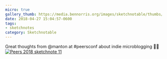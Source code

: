 ```yaml
---
micro: true
gallery_thumb: https://media.bennorris.org/images/sketchnotable/thumbs/peers-2018-sketchnote-11.jpg
date: 2018-04-27 15:04:57-0600
tags:
- sketchnotes
category: Sketchnotable
---
```


Great thoughts from @manton at #peersconf about indie microblogging ✍🏼 [![Peers 2018 sketchnote 11](https://media.bennorris.org/images/sketchnotable/peers-2018/peers-2018-sketchnote-11.jpg)](https://media.bennorris.org/images/sketchnotable/peers-2018/peers-2018-sketchnote-11.jpg)